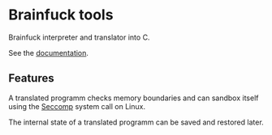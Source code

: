 Brainfuck tools
===============

Brainfuck interpreter and translator into C.

See the [documentation](Documentation.md).

Features
--------

A translated programm checks memory boundaries and can sandbox itself using the [Seccomp](https://en.wikipedia.org/wiki/Seccomp) system call on Linux.

The internal state of a translated programm can be saved and restored later.
